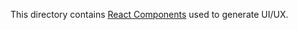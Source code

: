 This directory contains [React Components](https://reactjs.org/docs/components-and-props.html) used to generate UI/UX.
